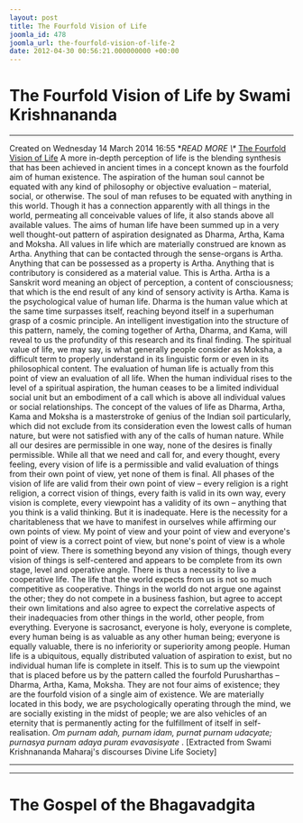 ```yaml
---
layout: post
title: The Fourfold Vision of Life
joomla_id: 478
joomla_url: the-fourfold-vision-of-life-2
date: 2012-04-30 00:56:21.000000000 +00:00
---
```

# The Fourfold Vision of Life by Swami Krishnananda
* * *
Created on Wednesday 14 March 2014 16:55
**READ MORE \\\** [The Fourfold Vision of Life](http://www.swami-krishnananda.org/disc/disc_76.html)
A more in-depth perception of life is the blending synthesis that has been achieved in ancient times in a concept known as the fourfold aim of human existence.
The aspiration of the human soul cannot be equated with any kind of philosophy or objective evaluation – material, social, or otherwise. The soul of man refuses to be equated with anything in this world. Though it has a connection apparently with all things in the world, permeating all conceivable values of life, it also stands above all available values. The aims of human life have been summed up in a very well thought-out pattern of aspiration designated as Dharma, Artha, Kama and Moksha.
All values in life which are materially construed are known as Artha. Anything that can be contacted through the sense-organs is Artha. Anything that can be possessed as a property is Artha. Anything that is contributory is considered as a material value. This is Artha. Artha is a Sanskrit word meaning an object of perception, a content of consciousness; that which is the end result of any kind of sensory activity is Artha. Kama is the psychological value of human life. Dharma is the human value which at the same time surpasses itself, reaching beyond itself in a superhuman grasp of a cosmic principle.
An intelligent investigation into the structure of this pattern, namely, the coming together of Artha, Dharma, and Kama, will reveal to us the profundity of this research and its final finding. The spiritual value of life, we may say, is what generally people consider as Moksha, a difficult term to properly understand in its linguistic form or even in its philosophical content. The evaluation of human life is actually from this point of view an evaluation of all life. When the human individual rises to the level of a spiritual aspiration, the human ceases to be a limited individual social unit but an embodiment of a call which is above all individual values or social relationships.
The concept of the values of life as Dharma, Artha, Kama and Moksha is a masterstroke of genius of the Indian soil particularly, which did not exclude from its consideration even the lowest calls of human nature, but were not satisfied with any of the calls of human nature. While all our desires are permissible in one way, none of the desires is finally permissible. While all that we need and call for, and every thought, every feeling, every vision of life is a permissible and valid evaluation of things from their own point of view, yet none of them is final. All phases of the vision of life are valid from their own point of view – every religion is a right religion, a correct vision of things, every faith is valid in its own way, every vision is complete, every viewpoint has a validity of its own – anything that you think is a valid thinking. But it is inadequate.
Here is the necessity for a charitableness that we have to manifest in ourselves while affirming our own points of view. My point of view and your point of view and everyone's point of view is a correct point of view, but none's point of view is a whole point of view. There is something beyond any vision of things, though every vision of things is self-centered and appears to be complete from its own stage, level and operative angle. There is thus a necessity to live a cooperative life. The life that the world expects from us is not so much competitive as cooperative. Things in the world do not argue one against the other; they do not compete in a business fashion, but agree to accept their own limitations and also agree to expect the correlative aspects of their inadequacies from other things in the world, other people, from everything. Everyone is sacrosanct, everyone is holy, everyone is complete, every human being is as valuable as any other human being; everyone is equally valuable, there is no inferiority or superiority among people. Human life is a ubiquitous, equally distributed valuation of aspiration to exist, but no individual human life is complete in itself.
This is to sum up the viewpoint that is placed before us by the pattern called the fourfold Purusharthas – Dharma, Artha, Kama, Moksha. They are not four aims of existence; they are the fourfold vision of a single aim of existence. We are materially located in this body, we are psychologically operating through the mind, we are socially existing in the midst of people; we are also vehicles of an eternity that is permanently acting for the fulfillment of itself in self-realisation.
_Om purnam adah, purnam idam, purnat purnam udacyate;  
 purnasya purnam adaya puram evavasisyate_ .
[Extracted from Swami Krishnananda Maharaj's discourses Divine Life Society]
* * *
* * *
# The Gospel of the Bhagavadgita
